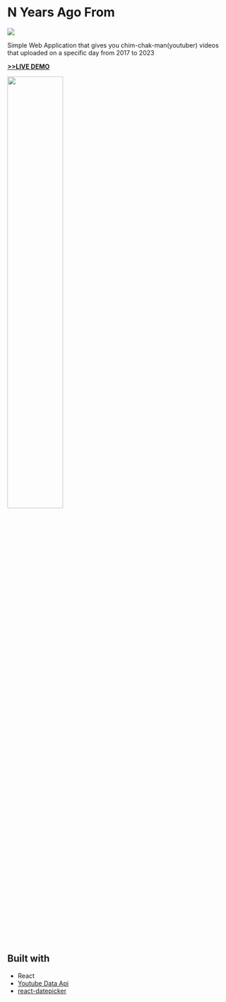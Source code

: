 # N Years Ago From

<img src="https://img.shields.io/badge/React-gray?style=for-the-badge&logo=React&logoColor=#61DAFB">

Simple Web Application that gives you chim-chak-man(youtuber) videos that uploaded on a specific day from 2017 to 2023

[__>>LIVE DEMO__](https://prater21.github.io/N-Years-Ago-From/)

<img width="50%" src="https://user-images.githubusercontent.com/126800695/229607966-29cade94-fd5e-4d78-99e1-c040fac91543.gif" /> 


## Built with

- React
- [Youtube Data Api](https://developers.google.com/youtube)
- [react-datepicker](https://www.npmjs.com/package/react-datepicker)
